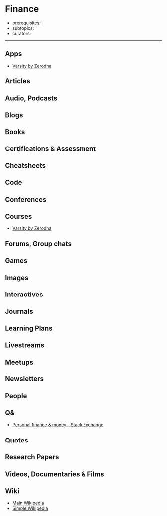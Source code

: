 # Finance

- prerequisites:
- subtopics:
- curators:

------

## Apps

- [Varsity by Zerodha](https://play.google.com/store/apps/details?id=com.zerodha.varsity&hl=en_US)

## Articles

## Audio, Podcasts

## Blogs

## Books

## Certifications & Assessment

## Cheatsheets

## Code

## Conferences

## Courses

- [Varsity by Zerodha](https://zerodha.com/varsity/)

## Forums, Group chats

## Games

## Images

## Interactives

## Journals

## Learning Plans

## Livestreams

## Meetups

## Newsletters

## People

## Q&

- [Personal finance & money - Stack Exchange](http://money.stackexchange.com)

## Quotes

## Research Papers

## Videos, Documentaries & Films

## Wiki

- [Main Wikipedia](https://en.wikipedia.org/wiki/Finance)
- [Simple Wikipedia](https://simple.wikipedia.org/wiki/Finance)

